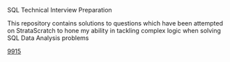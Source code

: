 SQL Technical Interview Preparation

This repository contains solutions to questions which have been attempted on StrataScratch to hone my ability in tackling complex logic when solving SQL Data Analysis problems


[9915](https://github.com/grajie/StratsScratch-SQL-Problem-Solutions/blob/main/9915.sql)
